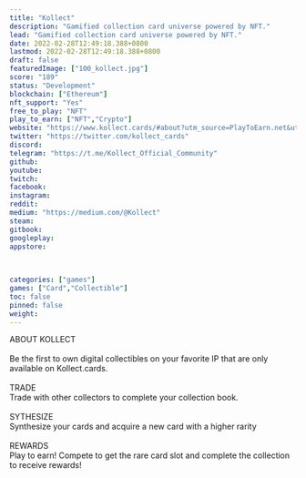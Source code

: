 ```yaml
---
title: "Kollect"
description: "Gamified collection card universe powered by NFT."
lead: "Gamified collection card universe powered by NFT."
date: 2022-02-28T12:49:18.388+0800
lastmod: 2022-02-28T12:49:18.388+0800
draft: false
featuredImage: ["100_kollect.jpg"]
score: "189"
status: "Development"
blockchain: ["Ethereum"]
nft_support: "Yes"
free_to_play: "NFT"
play_to_earn: ["NFT","Crypto"]
website: "https://www.kollect.cards/#about?utm_source=PlayToEarn.net&utm_medium=organic&utm_campaign=gamepage"
twitter: "https://twitter.com/kollect_cards"
discord: 
telegram: "https://t.me/Kollect_Official_Community"
github: 
youtube: 
twitch: 
facebook: 
instagram: 
reddit: 
medium: "https://medium.com/@Kollect"
steam: 
gitbook: 
googleplay: 
appstore: 

  
    
categories: ["games"]
games: ["Card","Collectible"]
toc: false
pinned: false
weight: 
---
```

ABOUT KOLLECT<br> <br> Be the first to own digital collectibles on your favorite IP that are only available on Kollect.cards.<br> <br> TRADE<br> Trade with other collectors to complete your collection book.<br> <br> SYTHESIZE<br> Synthesize your cards and acquire a new card with a higher rarity<br> <br> REWARDS<br> Play to earn! Compete to get the rare card slot and complete the collection to receive rewards!